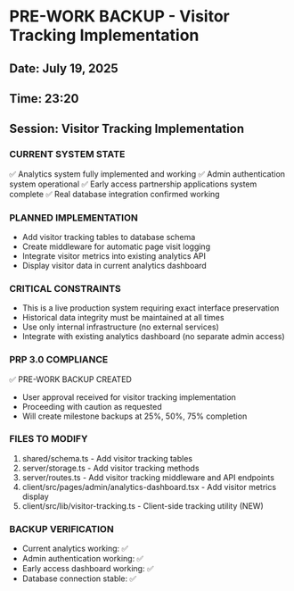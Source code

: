 # PRE-WORK BACKUP - Visitor Tracking Implementation
## Date: July 19, 2025
## Time: 23:20
## Session: Visitor Tracking Implementation

### CURRENT SYSTEM STATE
✅ Analytics system fully implemented and working
✅ Admin authentication system operational
✅ Early access partnership applications system complete
✅ Real database integration confirmed working

### PLANNED IMPLEMENTATION
- Add visitor tracking tables to database schema
- Create middleware for automatic page visit logging
- Integrate visitor metrics into existing analytics API
- Display visitor data in current analytics dashboard

### CRITICAL CONSTRAINTS
- This is a live production system requiring exact interface preservation
- Historical data integrity must be maintained at all times
- Use only internal infrastructure (no external services)
- Integrate with existing analytics dashboard (no separate admin access)

### PRP 3.0 COMPLIANCE
✅ PRE-WORK BACKUP CREATED
- User approval received for visitor tracking implementation
- Proceeding with caution as requested
- Will create milestone backups at 25%, 50%, 75% completion

### FILES TO MODIFY
1. shared/schema.ts - Add visitor tracking tables
2. server/storage.ts - Add visitor tracking methods
3. server/routes.ts - Add visitor tracking middleware and API endpoints
4. client/src/pages/admin/analytics-dashboard.tsx - Add visitor metrics display
5. client/src/lib/visitor-tracking.ts - Client-side tracking utility (NEW)

### BACKUP VERIFICATION
- Current analytics working: ✅
- Admin authentication working: ✅
- Early access dashboard working: ✅
- Database connection stable: ✅